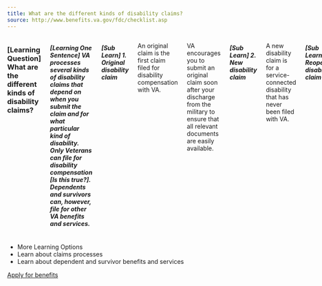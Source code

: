 ```yaml
---
title: What are the different kinds of disability claims?
source: http://www.benefits.va.gov/fdc/checklist.asp
---
```


<div class="main" role="main">

<section class="one" markdown="0">
<div class="row" markdown="0">
<div class="small-12 medium-10 medium-centered columns" markdown="1">

### [Learning Question] What are the different kinds of disability claims?

##### [Learning One Sentence] VA processes several kinds of disability claims that depend on when you submit the claim and for what particular kind of disability. Only Veterans can file for disability compensation [Is this true?]. Dependents and survivors can, however, file for other VA benefits and services.

##### [Sub Learn] 1. Original disability claim

An original claim is the first claim filed for disability compensation with VA.

VA encourages you to submit an original claim soon after your discharge from the military to ensure that all relevant documents are easily available.

##### [Sub Learn] 2. New disability claim

A new disability claim is for a service-connected disability that has never been filed with VA.

##### [Sub Learn] 3. Reopened disability claim

A reopened disability claim is a resubmission of a previously denied claim filed with VA and over one year old.

##### [Sub Learn] 4. Secondary disability claim
A secondary disability claim is a new claim linked to an existing VA-recognized service-connected disability.

</div>
</div>
</div>

<div class="navigation" markdown="0" aria-label="Secondary">
<div class="row" markdown="0">
<div class="small-12 medium-10 medium-centered columns" markdown="1">

- More Learning Options
- Learn about claims processes
- Learn about dependent and survivor benefits and services

</div>
</div>
</div>

<section class="two" markdown="0">
<div class="action" markdown="0">
<div class="row" markdown="0">
<div class="small-12 medium-10 medium-centered columns" markdown="0">
<a class="button start expand" href="#">Apply for benefits</a>
</div>
</div>
</div>
</div>


</div>
